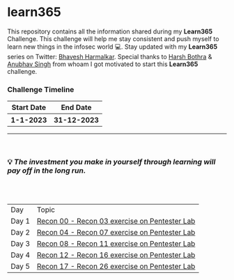 # learn365
This repository contains all the information shared during my <b>Learn365</b> Challenge. This challenge will help me stay consistent and push myself to learn new things in the infosec world :computer:. Stay updated with my <b>Learn365</b> series on Twitter: [Bhavesh Harmalkar](https://twitter.com/bhavesharmalkar). Special thanks to [Harsh Bothra](https://twitter.com/harshbothra_) & [Anubhav Singh](https://twitter.com/AnubhavSingh_) from whoam I got motivated to start this <b>Learn365</b> challenge.

### Challenge Timeline
<table>
 <tr>
    <th>Start Date</th>
    <th>End Date</th>
 </tr>
 <tr>
   <th>1-1-2023</th>
   <th>31-12-2023</th>
 </tr>
</table>


<hr>
<br>

### :bulb: *The investment you make in yourself through learning will pay off in the long run.*

<br>

<!-- Days start -->
<br>
<table>
 <tr>
  <td>Day</td>
  <td>Topic</td>
 </tr>
 <tr>
  <td>Day 1 </td>
  <td><a href="https://github.com/bhaveshharmalkar/learn365/blob/main/Days/Day1.md">Recon 00 - Recon 03 exercise on Pentester Lab</a></td>
 </tr>
  <tr>
  <td>Day 2 </td>
  <td><a href="https://github.com/bhaveshharmalkar/learn365/blob/main/Days/Day2.md">Recon 04 - Recon 07 exercise on Pentester Lab</a></td>
 </tr>
  <tr>
  <td>Day 3 </td>
  <td><a href="https://github.com/bhaveshharmalkar/learn365/blob/main/Days/Day3.md">Recon 08 - Recon 11 exercise on Pentester Lab</a></td>
 </tr>
  <tr>
  <td>Day 4 </td>
  <td><a href="https://github.com/bhaveshharmalkar/learn365/blob/main/Days/Day4.md">Recon 12 - Recon 16 exercise on Pentester Lab</a></td>
 </tr>
  <tr>
  <td>Day 5 </td>
  <td><a href="https://github.com/bhaveshharmalkar/learn365/blob/main/Days/Day5.md">Recon 17 - Recon 26 exercise on Pentester Lab</a></td>
 </tr>
</table>
